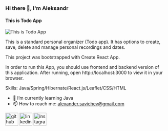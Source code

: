 ### Hi there 👋, I'm Aleksandr
#### This is Todo App
![This is Todo App](https://i.ibb.co/3FXFqQd/Untitled-1.jpg)

This is a standard personal organizer (Todo app). It has options to create, save, delete and manage personal recordings and dates.

This project was bootstrapped with Create React App.

In order to run this App, you should use frontend and backend version of this application. After running, open http://localhost:3000 to view it in your browser.

Skills: Java/Spring/Hibernate/React.js/Leaflet/CSS/HTML

- 🌱 I’m currently learning Java 
- 📫 How to reach me: alexander.savichev@gmail.com 


[<img src='https://cdn.jsdelivr.net/npm/simple-icons@3.0.1/icons/github.svg' alt='github' height='40'>](https://github.com/https://github.com/AlexanderSavichev)  [<img src='https://cdn.jsdelivr.net/npm/simple-icons@3.0.1/icons/linkedin.svg' alt='linkedin' height='40'>](https://www.linkedin.com/in/https://www.linkedin.com/mwlite/in/aleksandr-savichev-7b3743211/)  [<img src='https://cdn.jsdelivr.net/npm/simple-icons@3.0.1/icons/instagram.svg' alt='instagram' height='40'>](https://www.instagram.com/https://www.instagram.com/aleksander_savichev//)  

